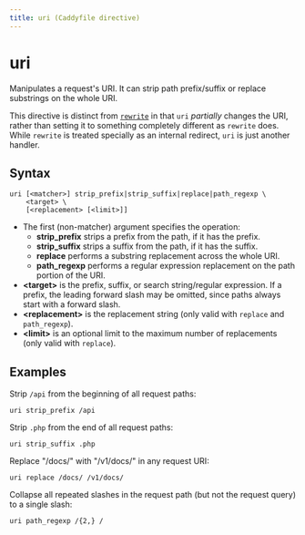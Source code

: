 ```yaml
---
title: uri (Caddyfile directive)
---
```


# uri

Manipulates a request's URI. It can strip path prefix/suffix or replace substrings on the whole URI.

This directive is distinct from [`rewrite`](rewrite) in that `uri` _partially_ changes the URI, rather than setting it to something completely different as `rewrite` does. While `rewrite` is treated specially as an internal redirect, `uri` is just another handler.


## Syntax

```caddy-d
uri [<matcher>] strip_prefix|strip_suffix|replace|path_regexp \
	<target> \
	[<replacement> [<limit>]]
```

- The first (non-matcher) argument specifies the operation:
	- **strip_prefix** strips a prefix from the path, if it has the prefix.
	- **strip_suffix** strips a suffix from the path, if it has the suffix.
	- **replace** performs a substring replacement across the whole URI.
	- **path_regexp** performs a regular expression replacement on the path portion of the URI.
- **&lt;target&gt;** is the prefix, suffix, or search string/regular expression. If a prefix, the leading forward slash may be omitted, since paths always start with a forward slash.
- **&lt;replacement&gt;** is the replacement string (only valid with `replace` and `path_regexp`).
- **&lt;limit&gt;** is an optional limit to the maximum number of replacements (only valid with `replace`).


## Examples

Strip `/api` from the beginning of all request paths:

```caddy-d
uri strip_prefix /api
```

Strip `.php` from the end of all request paths:

```caddy-d
uri strip_suffix .php
```

Replace "/docs/" with "/v1/docs/" in any request URI:

```caddy-d
uri replace /docs/ /v1/docs/
```

Collapse all repeated slashes in the request path (but not the request query) to a single slash:

```caddy-d
uri path_regexp /{2,} /
```
